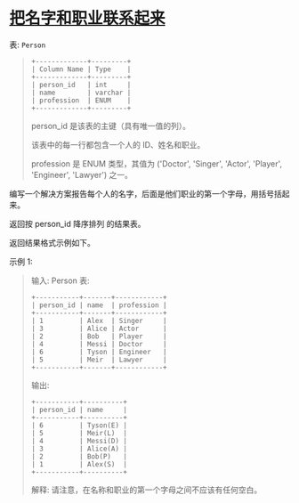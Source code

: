 #  [把名字和职业联系起来](https://leetcode.cn/problems/concatenate-the-name-and-the-profession)

表: `Person`
> ```
> +-------------+---------+
> | Column Name | Type    |
> +-------------+---------+
> | person_id   | int     |
> | name        | varchar |
> | profession  | ENUM    |
> +-------------+---------+
> ```
> person_id 是该表的主键（具有唯一值的列）。
> 
> 该表中的每一行都包含一个人的 ID、姓名和职业。
> 
> profession 是 ENUM 类型，其值为 ('Doctor', 'Singer', 'Actor', 'Player', 'Engineer', 'Lawyer') 之一。
 

编写一个解决方案报告每个人的名字，后面是他们职业的第一个字母，用括号括起来。

返回按 person_id 降序排列 的结果表。

返回结果格式示例如下。

 

示例 1:

> 输入: 
> Person 表:
> ```
> +-----------+-------+------------+
> | person_id | name  | profession |
> +-----------+-------+------------+
> | 1         | Alex  | Singer     |
> | 3         | Alice | Actor      |
> | 2         | Bob   | Player     |
> | 4         | Messi | Doctor     |
> | 6         | Tyson | Engineer   |
> | 5         | Meir  | Lawyer     |
> +-----------+-------+------------+
> ```
> 输出: 
> 
> ```
> +-----------+----------+
> | person_id | name     |
> +-----------+----------+
> | 6         | Tyson(E) |
> | 5         | Meir(L)  |
> | 4         | Messi(D) |
> | 3         | Alice(A) |
> | 2         | Bob(P)   |
> | 1         | Alex(S)  |
> +-----------+----------+
> ```
> 
> 解释: 请注意，在名称和职业的第一个字母之间不应该有任何空白。
